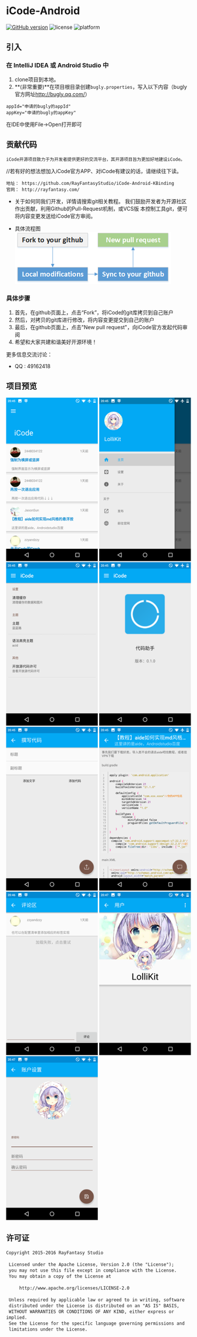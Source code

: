 # iCode-Android
[![GitHub version](https://badge.fury.io/gh/RayFantasyStudio%2FiCode-Android-KBinding.svg)](https://badge.fury.io/gh/RayFantasyStudio%2FiCode-Android-KBinding) ![license](http://img.shields.io/badge/license-Apache2-brightgreen.svg) ![platform](http://img.shields.io/badge/platform-Android-blue.svg)
## 引入
### 在 IntelliJ IDEA 或 Android Studio 中
1. clone项目到本地。
2. **(非常重要)**在项目根目录创建`bugly.properties`，写入以下内容（bugly官方网址<http://bugly.qq.com/>）
```
appId="申请的bugly的appId"
appKey="申请的bugly的appKey"
```
在IDE中使用File->Open打开即可
## 贡献代码
    iCode开源项目致力于为开发者提供更好的交流平台，其开源项目旨为更加好地建设iCode。
//若有好的想法想加入iCode官方APP、对iCode有建议的话，请继续往下读。
```
地址： https://github.com/RayFantasyStudio/iCode-Android-KBinding
官网： http://rayfantasy.com/
```
- 关于如何同我们开发，详情请搜索git相关教程。
我们鼓励开发者为开源社区作出贡献，利用Github的Pull-Request机制，或VCS版
本控制工具git，便可将内容变更发送给iCode官方审阅。

- 具体流程图
![image](github-pull-request.png)
### 具体步骤
1. 首先，在github页面上，点击“Fork”，将iCode的git库拷贝到自己账户
2. 然后，对拷贝的git库进行修改，将内容变更提交到自己的账户
3. 最后，在github页面上，点击"New pull request"，向iCode官方发起代码审阅
4. 希望和大家共建和谐美好开源环境！

更多信息交流讨论：
- QQ  : 49162418

## 项目预览
<img src="./art/Demo1.png" alt="Example App" width="250px" />
<img src="./art/Demo2.png" alt="Example App" width="250px" />
<img src="./art/Demo3.png" alt="Example App" width="250px" />
<img src="./art/Demo4.png" alt="Example App" width="250px" />
<img src="./art/Demo5.png" alt="Example App" width="250px" />
<img src="./art/Demo6.png" alt="Example App" width="250px" />
<img src="./art/Demo7.png" alt="Example App" width="250px" />
<img src="./art/Demo8.png" alt="Example App" width="250px" />
<img src="./art/Demo9.png" alt="Example App" width="250px" />

## 许可证
``` 
Copyright 2015-2016 RayFantasy Studio

 Licensed under the Apache License, Version 2.0 (the "License");
 you may not use this file except in compliance with the License.
 You may obtain a copy of the License at
 
     http://www.apache.org/licenses/LICENSE-2.0
 
 Unless required by applicable law or agreed to in writing, software
 distributed under the License is distributed on an "AS IS" BASIS,
 WITHOUT WARRANTIES OR CONDITIONS OF ANY KIND, either express or implied.
 See the License for the specific language governing permissions and
 limitations under the License.
```
